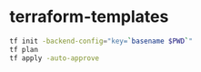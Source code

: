 # terraform-templates

```bash
tf init -backend-config="key=`basename $PWD`"
tf plan
tf apply -auto-approve
```
